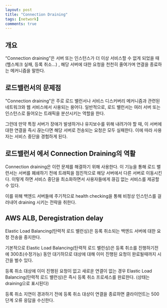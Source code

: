 ```yaml
---
layout: post
title: "Connection Draining"
tags: [network]
comments: true
---
```


## 개요

“Connection draining”은 서버 또는 인스턴스가 더 이상 서비스할 수 없게 되었을 때(헬스체크 실패, 등록 취소…) , 해당 서버에 대한 요청을 천천히 줄여가며 연결을 종료하는 메커니즘을 말한다.

## 로드밸런서의 문제점

"Connection draining"은 주로 로드 밸런서나 서비스 디스커버리 메커니즘과 관련된 네트워크와 웹 서비스에서 사용되는 용어다. 일반적으로, 로드 밸런서는 여러 서버 또는 인스턴스로 들어오는 트래픽을 분산시키는 역할을 한다.

그런데 만약 특정 서버가 장애가 발생하거나 유지보수를 위해 내려가야 할 때, 이 서버에 대한 연결을 즉시 끊는다면 해당 서버로 전송되는 요청은 모두 실패한다. 이에 따라 사용자는 서비스 중단을 경험하게 된다.

## 로드밸런서 에서 Connection Draining의 역활

Connection draining은 이런 문제를 해결하기 위해 사용한다. 이 기능을 통해 로드 밸런서는 서버를 폐쇄하기 전에 트래픽을 점진적으로 해당 서버에서 다른 서버로 이동시킨다. 이렇게 하면 서비스 중단을 최소화하면서 사용자들에게 끊김 없는 서비스를 제공할 수 있다.

이를 위해 백엔드 서버들에 주기적으로 health checking을 통해 비정상 인스턴스를 걸러내어 draining 시키는 전략을 취한다.

## AWS ALB, ****Deregistration delay****

Elastic Load Balancing(탄력적 로드 밸런싱)은 등록 취소되는 백엔드 서버에 대한 요청 전송을 중지한다.

기본적으로 Elastic Load Balancing(탄력적 로드 밸런싱)은 등록 취소를 진행하기전에 300초(수정가능) 동안 대기하므로 대상에 대해 이미 진행된 요청이 완료될때까지 시간을 벌수 있다. 

등록 취소 대상에 이미 진행된 요청이 없고 새로운 연결이 없는 경우 Elastic Load Balancing(탄력적 로드 밸런싱)은 즉시 등록 취소 프로세스를 완료한다. (상태는 draining으로 표시된다)

등록 취소 지연이 경과하기 전에 등록 취소 대상이 연결을 종료하면 클라이언트는 500단계 오류 응답을 수신한다.
